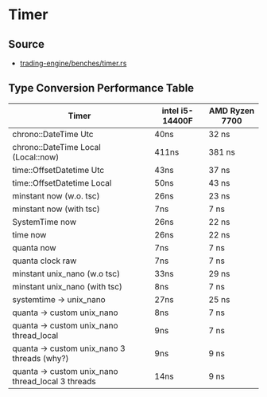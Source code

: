 # Timer

## Source
- [trading-engine/benches/timer.rs](./trading-engine/benches/timer.rs)

## Type Conversion Performance Table

| Timer                                      | intel i5-14400F | AMD Ryzen 7700 |
|--------------------------------------------|-----------------|----------------|
| chrono::DateTime Utc                       | 40ns            | 32 ns |
| chrono::DateTime Local (Local::now)        | 411ns           | 381 ns | 
| time::OffsetDatetime Utc                   | 43ns            | 37 ns |
| time::OffsetDatetime Local                 | 50ns            | 43 ns |
| minstant now (w.o. tsc)                    | 26ns            | 23 ns |
| minstant now (with tsc)                    | 7ns             | 7 ns |
| SystemTime now                             | 26ns            | 22 ns |
| time now                                   | 26ns            | 22 ns |
| quanta now                                 | 7ns             | 7 ns |
| quanta clock raw                           | 7ns             | 7 ns |
| minstant unix_nano (w.o tsc)               | 33ns            | 29 ns |
| minstant unix_nano (with tsc)              | 8ns             | 7 ns |
| systemtime -> unix_nano                    | 27ns            | 25 ns |
| quanta -> custom unix_nano                 | 8ns             | 7 ns |
| quanta -> custom unix_nano thread_local    | 9ns             | 7 ns |
| quanta -> custom unix_nano 3 threads (why?)| 9ns             | 9 ns |
| quanta -> custom unix_nano thread_local 3 threads | 14ns     | 9 ns |


